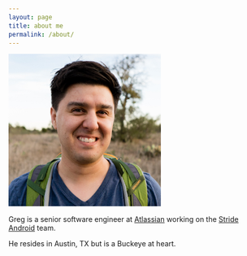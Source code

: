 ```yaml
---
layout: page
title: about me
permalink: /about/
---
```


<img src="/assets/images/austin-headshot-500.jpeg" width="300" height="300" class="left"/>

Greg is a senior software engineer at [Atlassian][atlassian] working on the [Stride][stride] [Android][stride-android] team.

He resides in Austin, TX but is a Buckeye at heart.

[<i class="fa fa-twitter"></i>][twitter] [<i class="fa fa-linkedin"></i>][linkedin] [<i class="fa fa-github"></i>][github] [<i class="fa fa-stack-overflow"></i>][stackoverflow]

[atlassian]: http://atlassian.com "Atlassian"
[stride]: http://stride.com/ "Stride Atlassian"
[stride-android]: https://play.google.com/store/apps/details?id=com.atlassian.stride&hl=en "Stride Android"
[github]: 	http://github.com/loeschg/ 			"github"
[stackoverflow]:	http://stackoverflow.com/users/413254/loeschg	"stackoverflow"
[linkedin]: http://linkedin.com/in/gregloesch 	"LinkedIn"
[twitter]: 	http://twitter.com/loeschg/ 		"Twitter"
